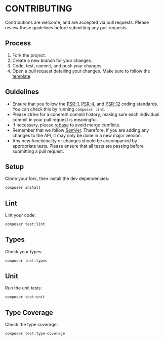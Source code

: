 # CONTRIBUTING

Contributions are welcome, and are accepted via pull requests.
Please review these guidelines before submitting any pull requests.

## Process

1. Fork the project.
2. Create a new branch for your changes.
3. Code, test, commit, and push your changes.
4. Open a pull request detailing your changes. Make sure to follow the [template](.github/PULL_REQUEST_TEMPLATE.md).

## Guidelines

* Ensure that you follow the [PSR-1](https://www.php-fig.org/psr/psr-1/), [PSR-4](https://www.php-fig.org/psr/psr-4/), and [PSR-12](https://www.php-fig.org/psr/psr-12/) coding standards. You can check this by running `composer lint`.
* Please strive for a coherent commit history, making sure each individual commit in your pull request is meaningful.
* If necessary, please [rebase](https://git-scm.com/book/en/v2/Git-Branching-Rebasing) to avoid merge conflicts.
* Remember that we follow [SemVer](http://semver.org/). Therefore, if you are adding any changes to the API, it may only be done in a new major version.
* Any new functionality or changes should be accompanied by appropriate tests. Please ensure that all tests are passing before submitting a pull request.

## Setup

Clone your fork, then install the dev dependencies:
```bash
composer install
```
## Lint

Lint your code:
```bash
composer test:lint
```

## Types

Check your types:
```bash
composer test:types
```

## Unit

Run the unit tests:
```bash
composer test:unit
```

## Type Coverage

Check the type coverage:
```bash
composer test:type-coverage
```
